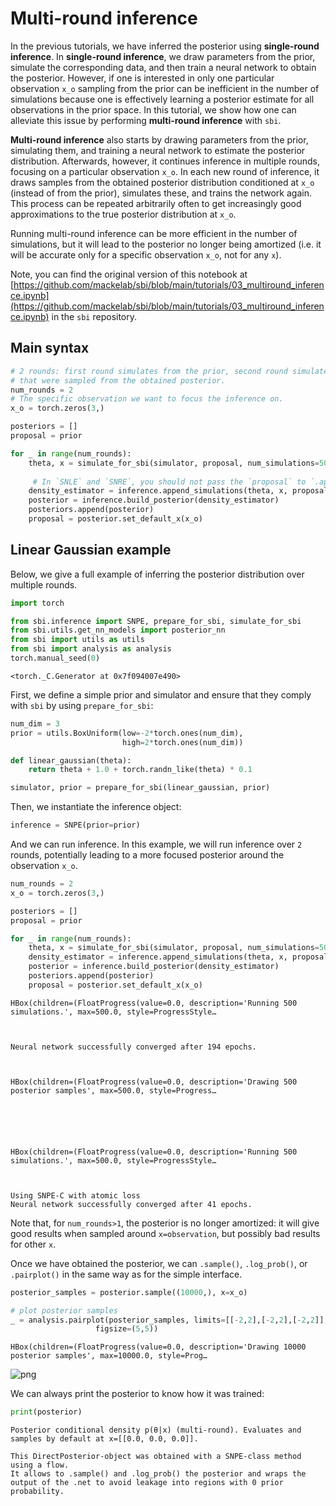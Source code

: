 # Multi-round inference

In the previous tutorials, we have inferred the posterior using **single-round inference**. In **single-round inference**, we draw parameters from the prior, simulate the corresponding data, and then train a neural network to obtain the posterior. However,  if one is interested in only one particular observation `x_o` sampling from the prior can be inefficient in the number of simulations because one is effectively learning a posterior estimate for all observations in the prior space. In this tutorial, we show how one can alleviate this issue by performing **multi-round inference** with `sbi`.  

**Multi-round inference** also starts by drawing parameters from the prior, simulating them, and training a neural network to estimate the posterior distribution. Afterwards, however, it continues inference in multiple rounds, focusing on a particular observation `x_o`. In each new round of inference, it draws samples from the obtained posterior distribution conditioned at `x_o` (instead of from the prior), simulates these, and trains the network again. This process can be repeated arbitrarily often to get increasingly good approximations to the true posterior distribution at `x_o`.

Running multi-round inference can be more efficient in the number of simulations, but it will lead to the posterior no longer being amortized (i.e. it will be accurate only for a specific observation `x_o`, not for any `x`).

Note, you can find the original version of this notebook at [https://github.com/mackelab/sbi/blob/main/tutorials/03_multiround_inference.ipynb](https://github.com/mackelab/sbi/blob/main/tutorials/03_multiround_inference.ipynb) in the `sbi` repository.

## Main syntax


```python
# 2 rounds: first round simulates from the prior, second round simulates parameter set 
# that were sampled from the obtained posterior.
num_rounds = 2
# The specific observation we want to focus the inference on.
x_o = torch.zeros(3,)

posteriors = []
proposal = prior

for _ in range(num_rounds):
    theta, x = simulate_for_sbi(simulator, proposal, num_simulations=500)
    
     # In `SNLE` and `SNRE`, you should not pass the `proposal` to `.append_simulations()`
    density_estimator = inference.append_simulations(theta, x, proposal=proposal).train()
    posterior = inference.build_posterior(density_estimator)
    posteriors.append(posterior)
    proposal = posterior.set_default_x(x_o)
```

## Linear Gaussian example
Below, we give a full example of inferring the posterior distribution over multiple rounds.


```python
import torch

from sbi.inference import SNPE, prepare_for_sbi, simulate_for_sbi
from sbi.utils.get_nn_models import posterior_nn
from sbi import utils as utils
from sbi import analysis as analysis
torch.manual_seed(0)
```




    <torch._C.Generator at 0x7f094007e490>



First, we define a simple prior and simulator and ensure that they comply with `sbi` by using `prepare_for_sbi`:


```python
num_dim = 3
prior = utils.BoxUniform(low=-2*torch.ones(num_dim), 
                         high=2*torch.ones(num_dim))
```


```python
def linear_gaussian(theta):
    return theta + 1.0 + torch.randn_like(theta) * 0.1
```


```python
simulator, prior = prepare_for_sbi(linear_gaussian, prior)
```

Then, we instantiate the inference object:


```python
inference = SNPE(prior=prior)
```

And we can run inference. In this example, we will run inference over `2` rounds, potentially leading to a more focused posterior around the observation `x_o`.


```python
num_rounds = 2
x_o = torch.zeros(3,)

posteriors = []
proposal = prior

for _ in range(num_rounds):
    theta, x = simulate_for_sbi(simulator, proposal, num_simulations=500)
    density_estimator = inference.append_simulations(theta, x, proposal=proposal).train()
    posterior = inference.build_posterior(density_estimator)
    posteriors.append(posterior)
    proposal = posterior.set_default_x(x_o)
```


    HBox(children=(FloatProgress(value=0.0, description='Running 500 simulations.', max=500.0, style=ProgressStyle…


    
    Neural network successfully converged after 194 epochs.



    HBox(children=(FloatProgress(value=0.0, description='Drawing 500 posterior samples', max=500.0, style=Progress…


    



    HBox(children=(FloatProgress(value=0.0, description='Running 500 simulations.', max=500.0, style=ProgressStyle…


    
    Using SNPE-C with atomic loss
    Neural network successfully converged after 41 epochs.


 Note that, for `num_rounds>1`, the posterior is no longer amortized: it will give good results when sampled around `x=observation`, but possibly bad results for other `x`.

Once we have obtained the posterior, we can `.sample()`, `.log_prob()`, or `.pairplot()` in the same way as for the simple interface.


```python
posterior_samples = posterior.sample((10000,), x=x_o)

# plot posterior samples
_ = analysis.pairplot(posterior_samples, limits=[[-2,2],[-2,2],[-2,2]], 
                   figsize=(5,5))
```


    HBox(children=(FloatProgress(value=0.0, description='Drawing 10000 posterior samples', max=10000.0, style=Prog…


    



    
![png](03_multiround_inference_files/03_multiround_inference_16_2.png)
    


We can always print the posterior to know how it was trained:


```python
print(posterior)
```

    Posterior conditional density p(θ|x) (multi-round). Evaluates and samples by default at x=[[0.0, 0.0, 0.0]].
    
    This DirectPosterior-object was obtained with a SNPE-class method using a flow.
    It allows to .sample() and .log_prob() the posterior and wraps the output of the .net to avoid leakage into regions with 0 prior probability.

